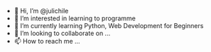 - 👋 Hi, I’m @julichile
- 👀 I’m interested in learning to programme
- 🌱 I’m currently learning Python, Web Development for Beginners
- 💞️ I’m looking to collaborate on ...
- 📫 How to reach me ...

<!---
julichile/julichile is a ✨ special ✨ repository because its `README.md` (this file) appears on your GitHub profile.
You can click the Preview link to take a look at your changes.
--->
